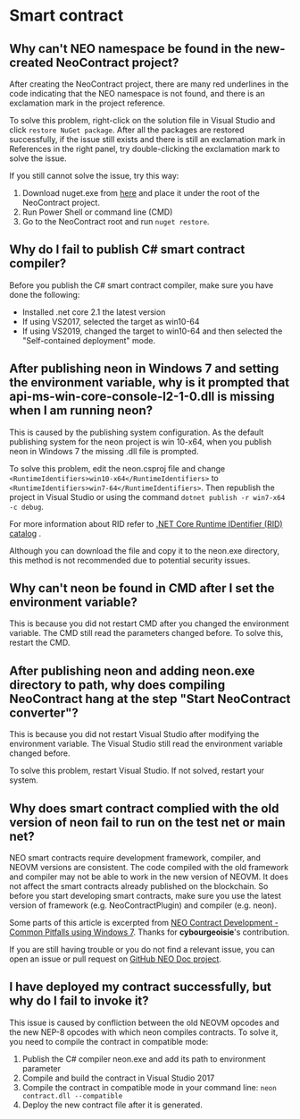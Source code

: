 # Smart contract

## Why can't NEO namespace be found in the new-created NeoContract project?

After creating the NeoContract project, there are many red underlines in the code indicating that the NEO namespace is not found, and there is an exclamation mark in the project reference.

To solve this problem, right-click on the solution file in Visual Studio and click `restore NuGet package`. After all the packages are restored successfully, if the issue still exists and there is still an exclamation mark in References in the right panel, try double-clicking the exclamation mark to solve the issue.

If you still cannot solve the issue, try this way:

1. Download nuget.exe from [here](https://www.nuget.org/downloads) and place it under the root of the NeoContract project. 
2. Run Power Shell or command line (CMD) 
3. Go to the NeoContract root and run `nuget restore`.

## Why do I fail to publish C# smart contract compiler?

Before you publish the C# smart contract compiler, make sure you have done the following:

- Installed .net core 2.1 the latest version
- If using VS2017, selected the target as win10-64
- If using VS2019, changed the target to win10-64 and then selected the "Self-contained deployment" mode. 

## After publishing neon in Windows 7 and setting the environment variable, why is it prompted that api-ms-win-core-console-l2-1-0.dll is missing when I am running neon?

This is caused by the publishing system configuration. As the default publishing system for the neon project is win 10-x64, when you publish neon in Windows 7 the missing .dll file is prompted. 

To solve this problem, edit the neon.csproj file and change  `<RuntimeIdentifiers>win10-x64</RuntimeIdentifiers>` to `<RuntimeIdentifiers>win7-64</RuntimeIdentifiers>`. Then republish the project in Visual Studio or using the command `dotnet publish -r win7-x64 -c debug`.

For more information about RID refer to [.NET Core Runtime IDentifier (RID) catalog](https://docs.microsoft.com/en-us/dotnet/core/rid-catalog) .

Although you can download the file and copy it to the neon.exe directory, this method is not recommended due to potential security issues.

## Why can't neon be found in CMD after I set the environment variable?

This is because you did not restart CMD after you changed the environment variable. The CMD still read the parameters changed before. To solve this, restart the CMD.

## After publishing neon and adding neon.exe directory to path, why does compiling NeoContract hang at the step "Start NeoContract converter"?

This is because you did not restart Visual Studio after modifying the environment variable. The Visual Studio still read the environment variable changed before. 

To solve this problem, restart Visual Studio. If not solved, restart your system.

## Why does smart contract complied with the old version of neon fail to run on the test net or main net?

NEO smart contracts require development framework, compiler, and NEOVM versions are consistent. The code compiled with the old framework and compiler may not be able to work in the new version of NEOVM. It does not affect the smart contracts already published on the blockchain. So before you start developing smart contracts, make sure you use the latest version of framework (e.g. NeoContractPlugin) and compiler (e.g. neon).

Some parts of this article is excerpted from [NEO Contract Development - Common Pitfalls using Windows 7](https://steemit.com/neo/@cybourgeoisie/neo-contract-development-common-pitfalls-using-windows-7). Thanks for **cybourgeoisie**'s contribution.

If you are still having trouble or you do not find a relevant issue, you can open an issue or pull request on [GitHub NEO Doc project](https://github.com/neo-project/docs).

## I have deployed my contract successfully, but why do I fail to invoke it? 

This issue is caused by confliction between the old NEOVM opcodes and the new NEP-8 opcodes with which neon compiles contracts. To solve it, you need to compile the contract in compatible mode:

1. Publish the C# compiler neon.exe and add its path to environment parameter
2. Compile and build the contract in Visual Studio 2017
3. Compile the contract in compatible mode in your command line: `neon contract.dll --compatible`
4. Deploy the new contract file after it is generated.